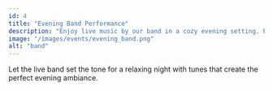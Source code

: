 ```yaml
---
id: 4
title: "Evening Band Performance"
description: "Enjoy live music by our band in a cozy evening setting. Perfect for a night out."
image: "/images/events/evening_band.png"
alt: "band"
---
```


Let the live band set the tone for a relaxing night with tunes that create the perfect evening ambiance.
